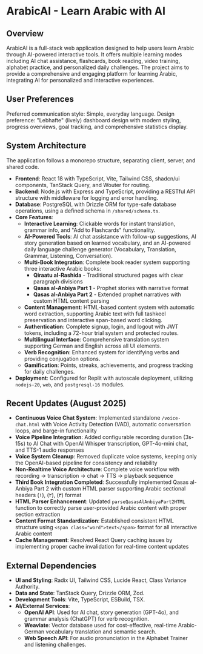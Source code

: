 # ArabicAI - Learn Arabic with AI

## Overview
ArabicAI is a full-stack web application designed to help users learn Arabic through AI-powered interactive tools. It offers multiple learning modes including AI chat assistance, flashcards, book reading, video training, alphabet practice, and personalized daily challenges. The project aims to provide a comprehensive and engaging platform for learning Arabic, integrating AI for personalized and interactive experiences.

## User Preferences
Preferred communication style: Simple, everyday language.
Design preference: "Lebhafte" (lively) dashboard design with modern styling, progress overviews, goal tracking, and comprehensive statistics display.

## System Architecture
The application follows a monorepo structure, separating client, server, and shared code.
- **Frontend**: React 18 with TypeScript, Vite, Tailwind CSS, shadcn/ui components, TanStack Query, and Wouter for routing.
- **Backend**: Node.js with Express and TypeScript, providing a RESTful API structure with middleware for logging and error handling.
- **Database**: PostgreSQL with Drizzle ORM for type-safe database operations, using a defined schema in `/shared/schema.ts`.
- **Core Features**:
    - **Interactive Learning**: Clickable words for instant translation, grammar info, and "Add to Flashcards" functionality.
    - **AI-Powered Tools**: AI chat assistance with follow-up suggestions, AI story generation based on learned vocabulary, and an AI-powered daily language challenge generator (Vocabulary, Translation, Grammar, Listening, Conversation).
    - **Multi-Book Integration**: Complete book reader system supporting three interactive Arabic books:
      * **Qiraatu al-Rashida** - Traditional structured pages with clear paragraph divisions
      * **Qasas al-Anbiya Part 1** - Prophet stories with narrative format
      * **Qasas al-Anbiya Part 2** - Extended prophet narratives with custom HTML content parsing
    - **Content Management**: HTML-based content system with automatic word extraction, supporting Arabic text with full tashkeel preservation and interactive span-based word clicking.
    - **Authentication**: Complete signup, login, and logout with JWT tokens, including a 72-hour trial system and protected routes.
    - **Multilingual Interface**: Comprehensive translation system supporting German and English across all UI elements.
    - **Verb Recognition**: Enhanced system for identifying verbs and providing conjugation options.
    - **Gamification**: Points, streaks, achievements, and progress tracking for daily challenges.
- **Deployment**: Configured for Replit with autoscale deployment, utilizing `nodejs-20`, `web`, and `postgresql-16` modules.

## Recent Updates (August 2025)
- **Continuous Voice Chat System**: Implemented standalone `/voice-chat.html` with Voice Activity Detection (VAD), automatic conversation loops, and barge-in functionality
- **Voice Pipeline Integration**: Added configurable recording duration (3s-15s) to AI Chat with OpenAI Whisper transcription, GPT-4o-mini chat, and TTS-1 audio responses
- **Voice System Cleanup**: Removed duplicate voice systems, keeping only the OpenAI-based pipeline for consistency and reliability
- **Non-Realtime Voice Architecture**: Complete voice workflow with recording → transcription → chat → TTS → playback sequence
- **Third Book Integration Completed**: Successfully implemented Qasas al-Anbiya Part 2 with custom HTML parser supporting Arabic sectional headers (١), (٢), (٣) format
- **HTML Parser Enhancement**: Updated `parseQasasAlAnbiyaPart2HTML` function to correctly parse user-provided Arabic content with proper section extraction
- **Content Format Standardization**: Established consistent HTML structure using `<span class="word">text</span>` format for all interactive Arabic content
- **Cache Management**: Resolved React Query caching issues by implementing proper cache invalidation for real-time content updates

## External Dependencies
- **UI and Styling**: Radix UI, Tailwind CSS, Lucide React, Class Variance Authority.
- **Data and State**: TanStack Query, Drizzle ORM, Zod.
- **Development Tools**: Vite, TypeScript, ESBuild, TSX.
- **AI/External Services**:
    - **OpenAI API**: Used for AI chat, story generation (GPT-4o), and grammar analysis (ChatGPT) for verb recognition.
    - **Weaviate**: Vector database used for cost-effective, real-time Arabic-German vocabulary translation and semantic search.
    - **Web Speech API**: For audio pronunciation in the Alphabet Trainer and listening challenges.